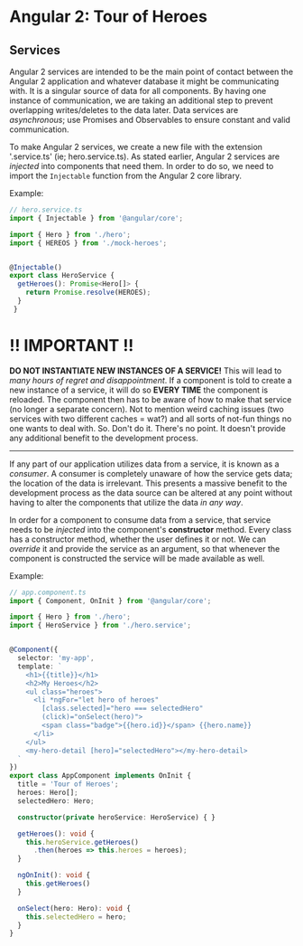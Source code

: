 # Angular 2: Tour of Heroes

## Services

Angular 2 services are intended to be the main point of contact between the 
  Angular 2 application and whatever database it might be communicating with. It is
  a singular source of data for all components. By having one instance of communication,
  we are taking an additional step to prevent overlapping writes/deletes to the data later.
  Data services are _asynchronous_; use Promises and Observables to ensure constant
  and valid communication.

To make Angular 2 services, we create a new file with the extension '.service.ts' 
  (ie; hero.service.ts). As stated earlier, Angular 2 services are _injected_ into
  components that need them. In order to do so, we need to import the `Injectable`
  function from the Angular 2 core library.

Example:
```typescript
// hero.service.ts
import { Injectable } from '@angular/core';

import { Hero } from './hero';
import { HEREOS } from './mock-heroes';


@Injectable()
export class HeroService {
  getHeroes(): Promise<Hero[]> {
    return Promise.resolve(HEROES);
  }
 }
```

# !! **IMPORTANT** !!
**DO NOT INSTANTIATE NEW INSTANCES OF A SERVICE!** This will lead to _many hours
  of regret and disappointment_. If a component is told to create a new instance
  of a service, it will do so **EVERY TIME** the component is reloaded. The component
  then has to be aware of how to make that service (no longer a separate concern).
  Not to mention weird caching issues (two services with two different caches = wat?) and
  all sorts of not-fun things no one wants to deal with. So. Don't do it. There's no point.
  It doesn't provide any additional benefit to the development process.

----------

If any part of our application utilizes data from a service, it is known as a _consumer_. A
  consumer is completely unaware of how the service gets data; the location of the data
  is irrelevant. This presents a massive benefit to the development process as the data 
  source can be altered at any point without having to alter the components that utilize
  the data _in any way_.

In order for a component to consume data from a service, that service needs to be _injected_
  into the component's **constructor** method. Every class has a constructor method, whether
  the user defines it or not. We can _override_ it and provide the service as an argument,
  so that whenever the component is constructed the service will be made available as well.

Example:
```TypeScript
// app.component.ts
import { Component, OnInit } from '@angular/core';

import { Hero } from './hero';
import { HeroService } from './hero.service';


@Component({
  selector: 'my-app',
  template: `
    <h1>{{title}}</h1>
    <h2>My Heroes</h2>
    <ul class="heroes">
      <li *ngFor="let hero of heroes"
        [class.selected]="hero === selectedHero"
        (click)="onSelect(hero)">
        <span class="badge">{{hero.id}}</span> {{hero.name}}
      </li>
    </ul>
    <my-hero-detail [hero]="selectedHero"></my-hero-detail>
  `
})
export class AppComponent implements OnInit {
  title = 'Tour of Heroes';
  heroes: Hero[];
  selectedHero: Hero;

  constructor(private heroService: HeroService) { }

  getHeroes(): void {
    this.heroService.getHeroes()
      .then(heroes => this.heroes = heroes);
  }

  ngOnInit(): void {
    this.getHeroes()
  }

  onSelect(hero: Hero): void {
    this.selectedHero = hero;
  }
}
```
